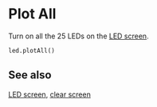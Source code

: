 # Plot All

Turn on all the 25 LEDs on the [LED screen](/device/screen).

```sig
led.plotAll()
```

## See also

[LED screen](/device/screen), [clear screen](/reference/basic/clear-screen)

